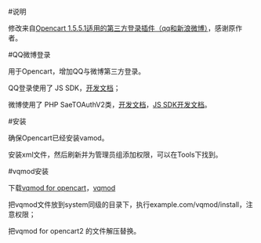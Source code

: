 #说明

修改来自[Opencart 1.5.5.1适用的第三方登录插件（qq和新浪微博）](http://www.opencart.cn/forum.php?mod=viewthread&tid=9515)，感谢原作者。

#QQ微博登录

用于Opencart，增加QQ与微博第三方登录。

QQ登录使用了 JS SDK，[开发文档](http://wiki.open.qq.com/wiki/website/JS_SDK%E4%BD%BF%E7%94%A8%E8%AF%B4%E6%98%8E)；

微博使用了 PHP SaeTOAuthV2类，[开发文档](http://open.weibo.com/wiki/%E9%A6%96%E9%A1%B5)，[JS SDK开发文档](http://open.weibo.com/wiki/index.php/Weibo-JS_V2)。

#安装

确保Opencart已经安装vamod。

安装xml文件，然后刷新并为管理员组添加权限，可以在Tools下找到。

#vqmod安装

下载[vqmod for opencart](http://www.opencart.com/index.php?route=extension/extension/info&extension_id=19501)，[vqmod](https://github.com/vqmod/vqmod)

把vqmod文件放到system同级的目录下，执行example.com/vqmod/install，注意权限；

把vqmod for opencart2 的文件解压替换。
